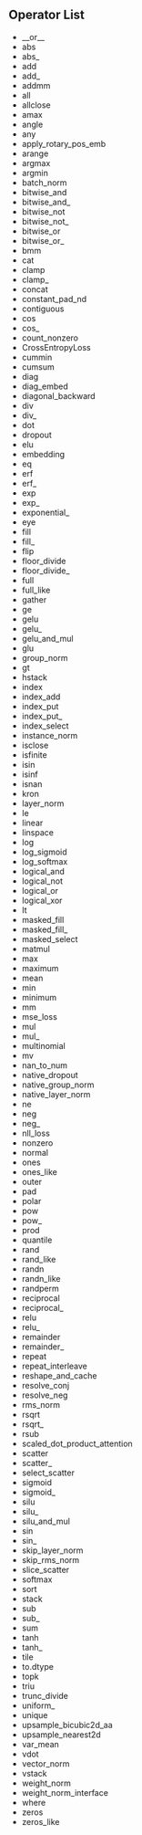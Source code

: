 ## Operator List

- \_\_or\_\_
- abs
- abs\_
- add
- add\_
- addmm
- all
- allclose
- amax
- angle
- any
- apply_rotary_pos_emb
- arange
- argmax
- argmin
- batch_norm
- bitwise_and
- bitwise_and\_
- bitwise_not
- bitwise_not\_
- bitwise_or
- bitwise_or\_
- bmm
- cat
- clamp
- clamp\_
- concat
- constant_pad_nd
- contiguous
- cos
- cos\_
- count_nonzero
- CrossEntropyLoss
- cummin
- cumsum
- diag
- diag_embed
- diagonal_backward
- div
- div\_
- dot
- dropout
- elu
- embedding
- eq
- erf
- erf\_
- exp
- exp\_
- exponential\_
- eye
- fill
- fill\_
- flip
- floor_divide
- floor_divide\_
- full
- full_like
- gather
- ge
- gelu
- gelu\_
- gelu_and_mul
- glu
- group_norm
- gt
- hstack
- index
- index_add
- index_put
- index_put\_
- index_select
- instance_norm
- isclose
- isfinite
- isin
- isinf
- isnan
- kron
- layer_norm
- le
- linear
- linspace
- log
- log_sigmoid
- log_softmax
- logical_and
- logical_not
- logical_or
- logical_xor
- lt
- masked_fill
- masked_fill\_
- masked_select
- matmul
- max
- maximum
- mean
- min
- minimum
- mm
- mse_loss
- mul
- mul\_
- multinomial
- mv
- nan_to_num
- native_dropout
- native_group_norm
- native_layer_norm
- ne
- neg
- neg\_
- nll_loss
- nonzero
- normal
- ones
- ones_like
- outer
- pad
- polar
- pow
- pow\_
- prod
- quantile
- rand
- rand_like
- randn
- randn_like
- randperm
- reciprocal
- reciprocal\_
- relu
- relu\_
- remainder
- remainder\_
- repeat
- repeat_interleave
- reshape_and_cache
- resolve_conj
- resolve_neg
- rms_norm
- rsqrt
- rsqrt\_
- rsub
- scaled_dot_product_attention
- scatter
- scatter\_
- select_scatter
- sigmoid
- sigmoid\_
- silu
- silu\_
- silu_and_mul
- sin
- sin\_
- skip_layer_norm
- skip_rms_norm
- slice_scatter
- softmax
- sort
- stack
- sub
- sub\_
- sum
- tanh
- tanh\_
- tile
- to.dtype
- topk
- triu
- trunc_divide
- uniform\_
- unique
- upsample_bicubic2d_aa
- upsample_nearest2d
- var_mean
- vdot
- vector_norm
- vstack
- weight_norm
- weight_norm_interface
- where
- zeros
- zeros_like
